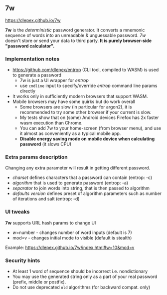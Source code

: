## 7w

https://dlepex.github.io/7w

**7w** is the *deterministic* password generator. It converts a mnemonic sequence of words into an
unreadable  & unguessable password.
*7w* doesn't store or send your data to third party. **It is
purely browser-side "password calculator".**

### Implementation notes

* https://github.com/dlepex/entrop (CLI tool, compiled to WASM) is used to generate a password
  * 7w is just a UI wrapper for _entrop_
  * use `cmdline` input to specify/override _entrop_ command line params directly
* It works only in sufficiently modern browsers that support WASM.
* Mobile browsers may have some quirks but do work overall
  * Some browsers are slow (in particular for argon2), it is recommended to try some other browser if your current is slow.
  * My tests show that on (some) Android devices Firefox has 2x faster wasm execution than Chrome.
  * You can add 7w to your home-screen (from browser menu), and use it almost as conveniently as a typical mobile app.
  * **Disable energy saving mode on mobile device when calculating password** (it slows CPU)

### Extra params description

Changing any extra parameter will result in getting different password.

* _charset_ defines characters that a password can contain (entrop: -c)
* _algorithm_ that is used to generate password (entrop: -a)
* _separator_ to join words into string, that is then passed to algorithm
* _defaults version_ defines preset of algorithm parameters such as number of iterations and salt (entrop: -d)

### UI tweaks

**7w** supports URL hash params to change UI
* _w_=number - changes number of word inputs (default is 7)
* mod=v - changes initial mode to visible (default is stealth)

Example:
https://dlepex.github.io/7w/index.html#w=10&mod=v

### Security hints

* At least 1 word of sequence should be incorrect i.e. nondictionary
* You may use the generated string only as a part of your real password (prefix, middle or postfix).
* Do not use deprecated `old` algorithms (for backward compat. only)
